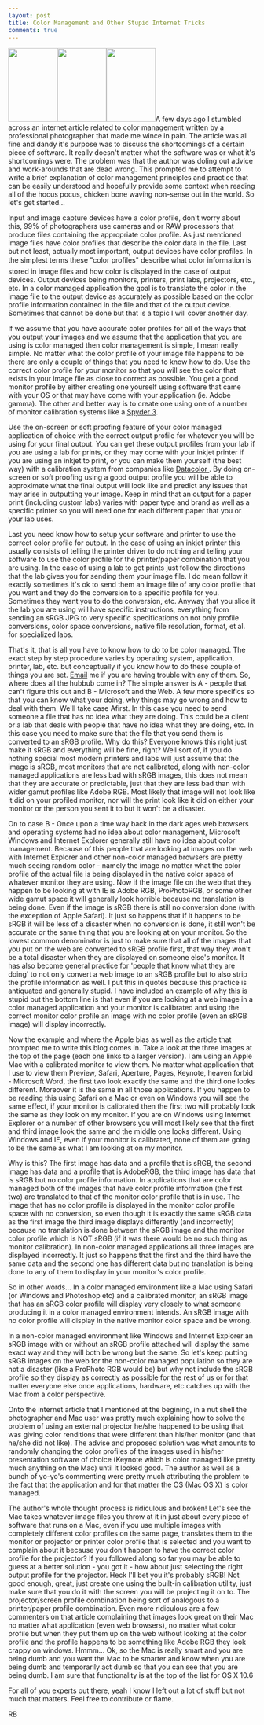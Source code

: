 ```yaml
---
layout: post
title: Color Management and Other Stupid Internet Tricks
comments: true
---
```

<a href="http://photo.rwboyer.com/wp-content/uploads/2008/09/dsc_9009srgb.jpg"><img class="alignleft size-thumbnail wp-image-243" title="dsc_9009srgb" src="http://photo.rwboyer.com/wp-content/uploads/2008/09/dsc_9009srgb.jpg" alt="" width="100" height="150" /></a><a href="http://photo.rwboyer.com/wp-content/uploads/2008/09/dsc_9009adobergb.jpg"><img class="alignleft size-thumbnail wp-image-248" title="dsc_9009adobergb" src="http://photo.rwboyer.com/wp-content/uploads/2008/09/dsc_9009adobergb.jpg" alt="" width="100" height="150" /></a><a href="http://photo.rwboyer.com/wp-content/uploads/2008/09/dsc_9009none.jpg"><img class="alignleft size-thumbnail wp-image-249" title="dsc_9009none" src="http://photo.rwboyer.com/wp-content/uploads/2008/09/dsc_9009none.jpg" alt="" width="100" height="150" /></a>A few days ago I stumbled across an internet article related to color management written by a professional photographer that made me wince in pain. The article was all fine and dandy it's purpose was to discuss the shortcomings of a certain piece of software. It really doesn't matter what the software was or what it's shortcomings were. The problem was that the author was doling out advice and work-arounds that are dead wrong. This prompted me to attempt to write a brief explanation of color management principles and practice that can be easily understood and hopefully provide some context when reading all of the hocus pocus, chicken bone waving non-sense out in the world. So let's get started...<!--more-->

Input and image capture devices have a color profile, don't worry about this, 99% of photographers use cameras and or RAW processors that produce files containing the appropriate color profile. As just mentioned image files have color profiles that describe the color data in the file. Last but not least, actually most important, output devices have color profiles. In the simplest terms these "color profiles" describe what color information is stored in image files and how color is displayed in the case of output devices. Output devices being monitors, printers, print labs, projectors, etc., etc. In a color managed application the goal is to translate the color in the image file to the output device as accurately as possible based on the color profile information contained in the file and that of the output device. Sometimes that cannot be done but that is a topic I will cover another day.

If we assume that you have accurate color profiles for all of the ways that you output your images and we assume that the application that you are using is color managed then color management is simple, I mean really simple. No matter what the color profile of your image file happens to be there are only a couple of things that you need to know how to do. Use the correct color profile for your monitor so that you will see the color that exists in your image file as close to correct as possible. You get a good monitor profile by either creating one yourself using software that came with your OS or that may have come with your application (ie. Adobe gamma). The other and better way is to create one using one of a number of monitor calibration systems like a <a href="http://spyder.datacolor.com/index_us.php">Spyder 3</a>.

Use the on-screen or soft proofing feature of your color managed application of choice with the correct output profile for whatever you will be using for your final output. You can get these output profiles from your lab if you are using a lab for prints, or they may come with your inkjet printer if you are using an inkjet to print, or you can make them yourself (the best way) with a calibration system from companies like <a href="http://datacolor.com/">Datacolor </a>. By doing on-screen or soft proofing using a good output profile you will be able to approximate what the final output will look like and predict any issues that may arise in outputting your image. Keep in mind that an output for a paper print (including custom labs) varies with paper type and brand as well as a specific printer so you will need one for each different paper that you or your lab uses.

Last you need know how to setup your software and printer to use the correct color profile for output. In the case of using an inkjet printer this usually consists of telling the printer driver to do nothing and telling your software to use the color profile for the printer/paper combination that you are using. In the case of using a lab to get prints just follow the directions that the lab gives you for sending them your image file. I do mean follow it exactly sometimes it's ok to send them an image file of any color profile that you want and they do the conversion to a specific profile for you. Sometimes they want you to do the conversion, etc. Anyway that you slice it the lab you are using will have specific instructions, everything from sending an sRGB JPG to very specific specifications on not only profile conversions, color space conversions, native file resolution, format, et al. for specialized labs.

That's it, that is all you have to know how to do to be color managed. The exact step by step procedure varies by operating system, application, printer, lab, etc. but conceptually if you know how to do these couple of things you are set. <a href="Entries/2008/4/16_Color_Management_and_Other_Stupid_Internet_Tricks_files/mailto%253Arwboyer%2540mac.com%253Fsubject%253DColor">Email</a> me if you are having trouble with any of them.
So, where does all the hubbub come in? The simple answer is A - people that can't figure this out and B - Microsoft and the Web. A few more specifics so that you can know what your doing, why things may go wrong and how to deal with them. We'll take case Afirst. In this case you need to send someone a file that has no idea what they are doing. This could be a client or a lab that deals with people that have no idea what they are doing, etc. In this case you need to make sure that the file that you send them is converted to an sRGB profile. Why do this? Everyone knows this right just make it sRGB and everything will be fine, right? Well sort of, if you do nothing special most modern printers and labs will just assume that the image is sRGB, most monitors that are not calibrated, along with non-color managed applications are less bad with sRGB images, this does not mean that they are accurate or predictable, just that they are less bad than with wider gamut profiles like Adobe RGB. Most likely that image will not look like it did on your profiled monitor, nor will the print look like it did on either your monitor or the person you sent it to but it won't be a disaster.

On to case B - Once upon a time way back in the dark ages web browsers and operating systems had no idea about color management, Microsoft Windows and Internet Explorer generally still have no idea about color management. Because of this people that are looking at images on the web with Internet Explorer and other non-color managed browsers are pretty much seeing random color - namely the image no matter what the color profile of the actual file is being displayed in the native color space of whatever monitor they are using. Now if the image file on the web that they happen to be looking at with IE is Adobe RGB, ProPhotoRGB, or some other wide gamut space it will generally look horrible because no translation is being done. Even if the image is sRGB there is still no conversion done (with the exception of Apple Safari). It just so happens that if it happens to be sRGB it will be less of a disaster when no conversion is done, it still won't be accurate or the same thing that you are looking at on your monitor. So the lowest common denominator is just to make sure that all of the images that you put on the web are converted to sRGB profile first, that way they won't be a total disaster when they are displayed on someone else's monitor. It has also become general practice for 'people that know what they are doing' to not only convert a web image to an sRGB profile but to also strip the profile information as well. I put this in quotes because this practice is antiquated and generally stupid. I have included an example of why this is stupid but the bottom line is that even if you are looking at a web image in a color managed application and your monitor is calibrated and using the correct monitor color profile an image with no color profile (even an sRGB image) will display incorrectly.

Now the example and where the Apple bias as well as the article that prompted me to write this blog comes in. Take a look at the three images at the top of the page (each one links to a larger version). I am using an Apple Mac with a calibrated monitor to view them. No matter what application that I use to view them Preview, Safari, Aperture, Pages, Keynote, heaven forbid - Microsoft Word, the first two look exactly the same and the third one looks different. Moreover it is the same in all those applications. If you happen to be reading this using Safari on a Mac or even on Windows you will see the same effect, if your monitor is calibrated then the first two will probably look the same as they look on my monitor. If you are on Windows using Internet Explorer or a number of other browsers you will most likely see that the first and third image look the same and the middle one looks different. Using Windows and IE, even if your monitor is calibrated, none of them are going to be the same as what I am looking at on my monitor.

Why is this? The first image has data and a profile that is sRGB, the second image has data and a profile that is AdobeRGB, the third image has data that is sRGB but no color profile information. In applications that are color managed both of the images that have color profile information (the first two) are translated to that of the monitor color profile that is in use. The image that has no color profile is displayed in the monitor color profile space with no conversion, so even though it is exactly the same sRGB data as the first image the third image displays differently (and incorrectly) because no translation is done between the sRGB image and the monitor color profile which is NOT sRGB (if it was there would be no such thing as monitor calibration). In non-color managed applications all three images are displayed incorrectly. It just so happens that the first and the third have the same data and the second one has different data but no translation is being done to any of them to display in your monitor's color profile.

So in other words...
In a color managed environment like a Mac using Safari (or Windows and Photoshop etc) and a calibrated monitor, an sRGB image that has an sRGB color profile will display very closely to what someone producing it in a color managed environment intends. An sRGB image with no color profile will display in the native monitor color space and be wrong.

In a non-color managed environment like Windows and Internet Explorer an sRGB image with or without an sRGB profile attached will display the same exact way and they will both be wrong but the same. So let's keep putting sRGB images on the web for the non-color managed population so they are not a disaster (like a ProPhoto RGB would be) but why not include the sRGB profile so they display as correctly as possible for the rest of us or for that matter everyone else once applications, hardware, etc catches up with the Mac from a color perspective.

Onto the internet article that I mentioned at the begining, in a nut shell the photographer and Mac user was pretty much explaining how to solve the problem of using an external projector he/she happened to be using that was giving color renditions that were different than his/her monitor (and that he/she did not like). The advise and proposed solution was what amounts to randomly changing the color profiles of the images used in his/her presentation software of choice (Keynote which is color managed like pretty much anything on the Mac) until it looked good. The author as well as a bunch of yo-yo's commenting were pretty much attributing the problem to the fact that the application and for that matter the OS (Mac OS X) is color managed.

The author's whole thought process is ridiculous and broken! Let's see the Mac takes whatever image files you throw at it in just about every piece of software that runs on a Mac, even if you use multiple images with completely different color profiles on the same page, translates them to the monitor or projector or printer color profile that is selected and you want to complain about it because you don't happen to have the correct color profile for the projector? If you followed along so far you may be able to guess at a better solution - you got it - how about just selecting the right output profile for the projector. Heck I'll bet you it's probably sRGB! Not good enough, great, just create one using the built-in calibration utility, just make sure that you do it with the screen you will be projecting it on to. The projector/screen profile combination being sort of analogous to a printer/paper profile combination. Even more ridiculous are a few commenters on that article complaining that images look great on their Mac no matter what application (even web browsers), no matter what color profile but when they put them up on the web without looking at the color profile and the profile happens to be something like Adobe RGB they look crappy on windows. Hmmm... Ok, so the Mac is really smart and you are being dumb and you want the Mac to be smarter and know when you are being dumb and temporarily act dumb so that you can see that you are being dumb. I am sure that functionality is at the top of the list for OS X 10.6

For all of you experts out there, yeah I know I left out a lot of stuff but not much that matters. Feel free to contribute or flame.

RB